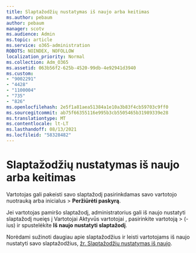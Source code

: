 ```yaml
---
title: Slaptažodžių nustatymas iš naujo arba keitimas
ms.author: pebaum
author: pebaum
manager: scotv
ms.audience: Admin
ms.topic: article
ms.service: o365-administration
ROBOTS: NOINDEX, NOFOLLOW
localization_priority: Normal
ms.collection: Adm_O365
ms.assetid: 063b56f2-625b-4520-99db-4e92941d3940
ms.custom:
- "9002291"
- "4428"
- "1100004"
- "735"
- "826"
ms.openlocfilehash: 2e5f1a81aea51384a1e10a3b83f4cb59703c9ff0
ms.sourcegitcommit: ab75f66355116e995b3cb5505465b31989339e28
ms.translationtype: MT
ms.contentlocale: lt-LT
ms.lasthandoff: 08/13/2021
ms.locfileid: "58328482"
---
```

# <a name="reset-or-change-passwords"></a>Slaptažodžių nustatymas iš naujo arba keitimas

Vartotojas gali pakeisti savo slaptažodį pasirinkdamas savo vartotojo nuotrauką arba inicialus > **Peržiūrėti paskyrą**.
  
Jei vartotojas pamiršo slaptažodį, administratorius gali iš naujo nustatyti slaptažodį nueięs į Vartotojai Aktyvūs vartotojai , pasirinkite vartotoją  >  [](https://portal.office.com/adminportal/home#/users)(-ius) ir spustelėkite **Iš naujo nustatyti slaptažodį**.
  
Norėdami sužinoti daugiau apie slaptažodžius ir leisti vartotojams iš naujo nustatyti savo slaptažodžius, [žr. Slaptažodžių nustatymas iš naujo](https://docs.microsoft.com/microsoft-365/admin/add-users/reset-passwords).
